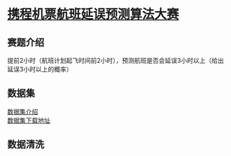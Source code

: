 # [携程机票航班延误预测算法大赛](https://www.kesci.com/home/competition/59786712bd66a32dfa703e0a) 
## 赛题介绍
提前2小时（航班计划起飞时间前2小时），预测航班是否会延误3小时以上（给出延误3小时以上的概率）
## 数据集
[数据集介绍](https://www.kesci.com/home/dataset/59793a5a0d84640e9b2fedd3)  
[数据集下载地址](https://pan.baidu.com/s/1dEPyMGh#list/path=%2F)  
## 数据清洗
